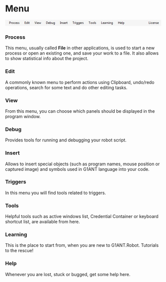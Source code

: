 # Menu

![](../-assets/menu.jpg)

### Process

This menu, usually called **File** in other applications, is used to start a new process or open an existing one, and save your work to a file. It also allows to show statistical info about the project.

### Edit

A commonly known menu to perform actions using Clipboard, undo/redo operations, search for some text and do other editing tasks.

### View

From this menu, you can choose which panels should be displayed in the program window.

### Debug

Provides tools for running and debugging your robot script.

### Insert

Allows to insert special objects \(such as program names, mouse position or captured image\) and symbols used in G1ANT language into your code.

### Triggers

In this menu you will find tools related to triggers.

### Tools

Helpful tools such as active windows list, Credential Container or keyboard shortcut list, are available from here.

### Learning

This is the place to start from, when you are new to G1ANT.Robot. Tutorials to the rescue!

### Help

Whenever you are lost, stuck or bugged, get some help here.

